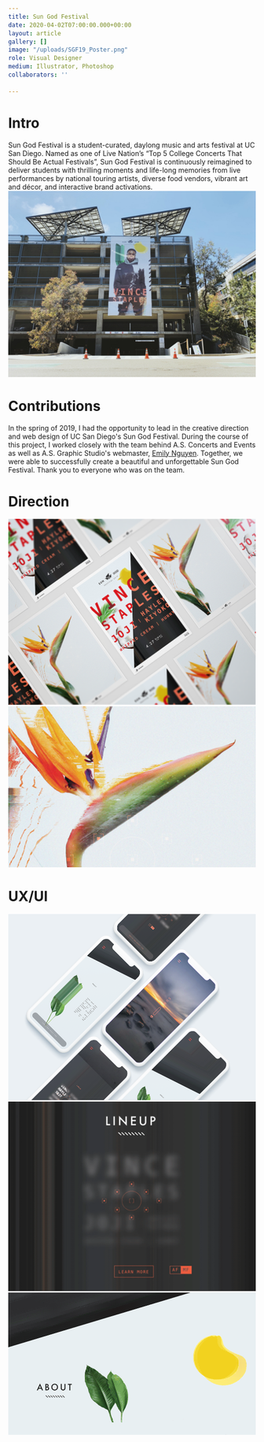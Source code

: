 ```yaml
---
title: Sun God Festival
date: 2020-04-02T07:00:00.000+00:00
layout: article
gallery: []
image: "/uploads/SGF19_Poster.png"
role: Visual Designer
medium: Illustrator, Photoshop
collaborators: ''

---
```

# Intro

Sun God Festival is a student-curated, daylong music and arts festival at UC San Diego. Named as one of Live Nation’s “Top 5 College Concerts That Should Be Actual Festivals”, Sun God Festival is continuously reimagined to deliver students with thrilling moments and life-long memories from live performances by national touring artists, diverse food vendors, vibrant art and décor, and interactive brand activations.![](/uploads/Hopkins001.jpg)

# Contributions

In the spring of 2019, I had the opportunity to lead in the creative direction and web design of UC San Diego's Sun God Festival. During the course of this project, I worked closely with the team behind A.S. Concerts and Events as well as A.S. Graphic Studio's webmaster, [Emily Nguyen](http://emilynguyen.co). Together, we were able to successfully create a beautiful and unforgettable Sun God Festival. Thank you to everyone who was on the team.

# Direction

![](/uploads/SGF19_Poster.png)![](/uploads/BOP.png)

# UX/UI

![](/uploads/sgfmobile-1.png)![](/uploads/lineup.gif)![](/uploads/stretch.gif)